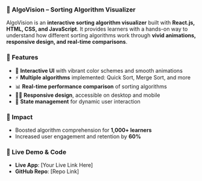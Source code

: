 
### 📌 AlgoVision – Sorting Algorithm Visualizer

AlgoVision is an **interactive sorting algorithm visualizer** built with **React.js, HTML, CSS, and JavaScript**. It provides learners with a hands-on way to understand how different sorting algorithms work through **vivid animations, responsive design, and real-time comparisons**.

### 🚀 Features

* 🎨 **Interactive UI** with vibrant color schemes and smooth animations
* ⚡ **Multiple algorithms** implemented: Quick Sort, Merge Sort, and more
* 📊 **Real-time performance comparison** of sorting algorithms
* 🧑‍💻 **Responsive design**, accessible on desktop and mobile
* 🔄 **State management** for dynamic user interaction

### 🌟 Impact

* Boosted algorithm comprehension for **1,000+ learners**
* Increased user engagement and retention by **60%**

### 🔗 Live Demo & Code

* **Live App**: \[Your Live Link Here]
* **GitHub Repo**: \[Repo Link]

